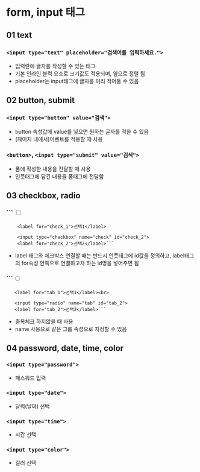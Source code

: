 # form, input 태그

## 01 text

### ```<input type="text" placeholder="검색어를 입력하세요.">```

- 입력란에 글자를 작성할 수 있는 태그
- 기본 인라인 블럭 요소로 크기값도 적용되며, 옆으로 정렬 됨
- placeholder는 input태그에 글자를 미리 적어둘 수 있음


## 02 button, submit

### ```<input type="button" value="검색">```

 - button 속성값에 value를 넣으면 원하는 글자를 적을 수 있음
 - (페이지 내에서)이벤트를 적용할 때 사용
 
### ```<button>```, ```<input type="submit" value="검색">```

- 폼에 작성한 내용을 전달할 때 사용
- 인풋태그에 담긴 내용을 폼태그에 전달함


## 03 checkbox, radio

### ``` <input type="checkbox" name="check" id="check_1">
        <label for="check_1">선택1</label>
        
        <input type="checkbox" name="check" id="check_2">
        <label for="check_2">선택2</label>```
        
- label 태그와 체크박스 연결할 때는 반드시 인풋태그에 id값을 정의하고, label태그의 for속성 안쪽으로 연결하고자 하는 id명을 넣어주면 됨
        
### ```<input type="radio" name="tab" id="tab_1">
       <label for="tab_1">선택1</label><br>
       
       <input type="radio" name="tab" id="tab_2">
       <label for="tab_2">선택2</label>```
       
- 중복체크 하지않을 때 사용
- name 사용으로 같은 그룹 속성으로 지정할 수 있음
   
   
## 04 password, date, time, color

### ```<input type="password">```
- 패스워드 입력

### ```<input type="date">```
- 달력(날짜) 선택

### ```<input type="time">```
- 시간 선택 
       
### ```<input type="color">```
- 컬러 선택
        
